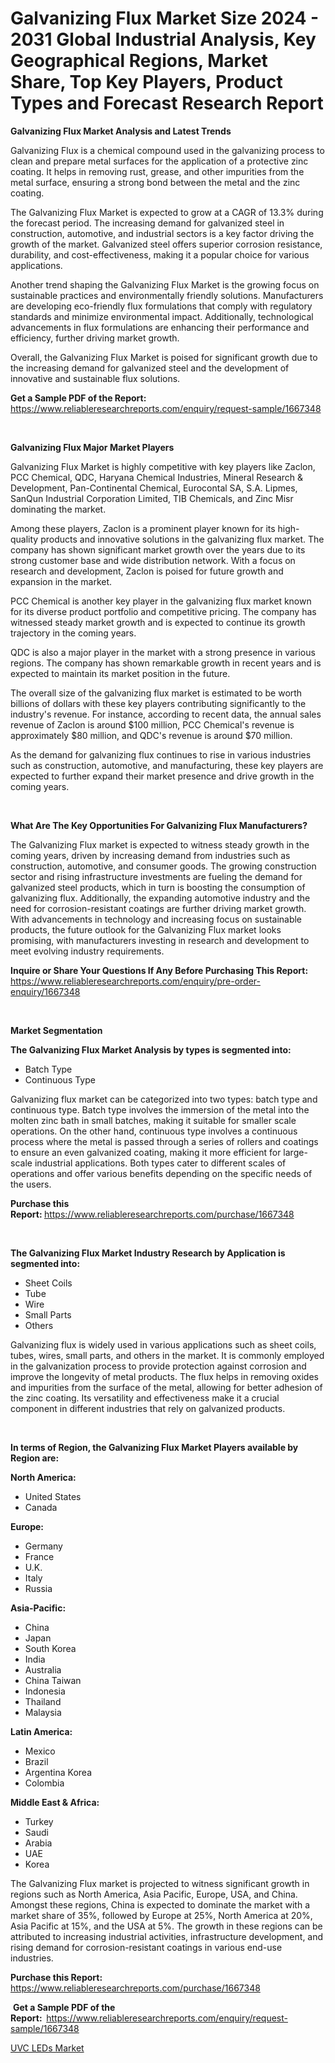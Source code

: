 <p><h1>Galvanizing Flux Market Size 2024 - 2031 Global Industrial Analysis, Key Geographical Regions, Market Share, Top Key Players, Product Types and Forecast Research Report</h1></p><p><strong>Galvanizing Flux Market Analysis and Latest Trends</strong></p>
<p><p>Galvanizing Flux is a chemical compound used in the galvanizing process to clean and prepare metal surfaces for the application of a protective zinc coating. It helps in removing rust, grease, and other impurities from the metal surface, ensuring a strong bond between the metal and the zinc coating.</p><p>The Galvanizing Flux Market is expected to grow at a CAGR of 13.3% during the forecast period. The increasing demand for galvanized steel in construction, automotive, and industrial sectors is a key factor driving the growth of the market. Galvanized steel offers superior corrosion resistance, durability, and cost-effectiveness, making it a popular choice for various applications.</p><p>Another trend shaping the Galvanizing Flux Market is the growing focus on sustainable practices and environmentally friendly solutions. Manufacturers are developing eco-friendly flux formulations that comply with regulatory standards and minimize environmental impact. Additionally, technological advancements in flux formulations are enhancing their performance and efficiency, further driving market growth.</p><p>Overall, the Galvanizing Flux Market is poised for significant growth due to the increasing demand for galvanized steel and the development of innovative and sustainable flux solutions.</p></p>
<p><strong>Get a Sample PDF of the Report:&nbsp;</strong> <a href="https://www.reliableresearchreports.com/enquiry/request-sample/1667348">https://www.reliableresearchreports.com/enquiry/request-sample/1667348</a></p>
<p>&nbsp;</p>
<p><strong>Galvanizing Flux Major Market Players</strong></p>
<p><p>Galvanizing Flux Market is highly competitive with key players like Zaclon, PCC Chemical, QDC, Haryana Chemical Industries, Mineral Research & Development, Pan-Continental Chemical, Eurocontal SA, S.A. Lipmes, SanQun Industrial Corporation Limited, TIB Chemicals, and Zinc Misr dominating the market. </p><p>Among these players, Zaclon is a prominent player known for its high-quality products and innovative solutions in the galvanizing flux market. The company has shown significant market growth over the years due to its strong customer base and wide distribution network. With a focus on research and development, Zaclon is poised for future growth and expansion in the market.</p><p>PCC Chemical is another key player in the galvanizing flux market known for its diverse product portfolio and competitive pricing. The company has witnessed steady market growth and is expected to continue its growth trajectory in the coming years. </p><p>QDC is also a major player in the market with a strong presence in various regions. The company has shown remarkable growth in recent years and is expected to maintain its market position in the future.</p><p>The overall size of the galvanizing flux market is estimated to be worth billions of dollars with these key players contributing significantly to the industry's revenue. For instance, according to recent data, the annual sales revenue of Zaclon is around $100 million, PCC Chemical's revenue is approximately $80 million, and QDC's revenue is around $70 million.</p><p>As the demand for galvanizing flux continues to rise in various industries such as construction, automotive, and manufacturing, these key players are expected to further expand their market presence and drive growth in the coming years.</p></p>
<p>&nbsp;</p>
<p><strong>What Are The Key Opportunities For Galvanizing Flux Manufacturers?</strong></p>
<p><p>The Galvanizing Flux market is expected to witness steady growth in the coming years, driven by increasing demand from industries such as construction, automotive, and consumer goods. The growing construction sector and rising infrastructure investments are fueling the demand for galvanized steel products, which in turn is boosting the consumption of galvanizing flux. Additionally, the expanding automotive industry and the need for corrosion-resistant coatings are further driving market growth. With advancements in technology and increasing focus on sustainable products, the future outlook for the Galvanizing Flux market looks promising, with manufacturers investing in research and development to meet evolving industry requirements.</p></p>
<p><strong>Inquire or Share Your Questions If Any Before Purchasing This Report:</strong> <a href="https://www.reliableresearchreports.com/enquiry/pre-order-enquiry/1667348">https://www.reliableresearchreports.com/enquiry/pre-order-enquiry/1667348</a></p>
<p>&nbsp;</p>
<p><strong>Market Segmentation</strong></p>
<p><strong>The Galvanizing Flux Market Analysis by types is segmented into:</strong></p>
<p><ul><li>Batch Type</li><li>Continuous Type</li></ul></p>
<p><p>Galvanizing flux market can be categorized into two types: batch type and continuous type. Batch type involves the immersion of the metal into the molten zinc bath in small batches, making it suitable for smaller scale operations. On the other hand, continuous type involves a continuous process where the metal is passed through a series of rollers and coatings to ensure an even galvanized coating, making it more efficient for large-scale industrial applications. Both types cater to different scales of operations and offer various benefits depending on the specific needs of the users.</p></p>
<p><strong>Purchase this Report:&nbsp;</strong><a href="https://www.reliableresearchreports.com/purchase/1667348">https://www.reliableresearchreports.com/purchase/1667348</a></p>
<p>&nbsp;</p>
<p><strong>The Galvanizing Flux Market Industry Research by Application is segmented into:</strong></p>
<p><ul><li>Sheet Coils</li><li>Tube</li><li>Wire</li><li>Small Parts</li><li>Others</li></ul></p>
<p><p>Galvanizing flux is widely used in various applications such as sheet coils, tubes, wires, small parts, and others in the market. It is commonly employed in the galvanization process to provide protection against corrosion and improve the longevity of metal products. The flux helps in removing oxides and impurities from the surface of the metal, allowing for better adhesion of the zinc coating. Its versatility and effectiveness make it a crucial component in different industries that rely on galvanized products.</p></p>
<p>&nbsp;</p>
<p><strong>In terms of Region, the Galvanizing Flux Market Players available by Region are:</strong></p>
<p>
    <p> <strong> North America: </strong>
        <ul>
            <li>United States</li>
            <li>Canada</li>
        </ul>
        </p> 
    <p> <strong> Europe: </strong>
        <ul>
            <li>Germany</li>
            <li>France</li>
            <li>U.K.</li>
            <li>Italy</li>
            <li>Russia</li>
        </ul>
        </p> 
    <p> <strong> Asia-Pacific: </strong>
        <ul>
            <li>China</li>
            <li>Japan</li>
            <li>South Korea</li>
            <li>India</li>
            <li>Australia</li>
            <li>China Taiwan</li>
            <li>Indonesia</li>
            <li>Thailand</li>
            <li>Malaysia</li>
        </ul>
        </p> 
    <p> <strong> Latin America: </strong>
        <ul>
            <li>Mexico</li>
            <li>Brazil</li>
            <li>Argentina Korea</li>
            <li>Colombia</li>
        </ul>
        </p> 
    <p> <strong> Middle East & Africa: </strong>
        <ul>
            <li>Turkey</li>
            <li>Saudi</li>
            <li>Arabia</li>
            <li>UAE</li>
            <li>Korea</li>
        </ul>
    </p>
    </p>
<p><p>The Galvanizing Flux market is projected to witness significant growth in regions such as North America, Asia Pacific, Europe, USA, and China. Amongst these regions, China is expected to dominate the market with a market share of 35%, followed by Europe at 25%, North America at 20%, Asia Pacific at 15%, and the USA at 5%. The growth in these regions can be attributed to increasing industrial activities, infrastructure development, and rising demand for corrosion-resistant coatings in various end-use industries.</p></p>
<p><strong>Purchase this Report: </strong><a href="https://www.reliableresearchreports.com/purchase/1667348">https://www.reliableresearchreports.com/purchase/1667348</a></p>
<p>&nbsp;<strong>Get a Sample PDF of the Report:&nbsp;&nbsp;</strong><a href="https://www.reliableresearchreports.com/enquiry/request-sample/1667348">https://www.reliableresearchreports.com/enquiry/request-sample/1667348</a></p>
<p><strong></strong></p>
<p><p><a href="https://confirmed-shield-e13.notion.site/UVC-LEDs-Market-Provides-a-Comprehensive-Analysis-Including-a-Macro-Overview-of-the-Market-as-well-a-200ffbfd2253444599fc24dacc8d2ba5">UVC LEDs Market</a></p></p>